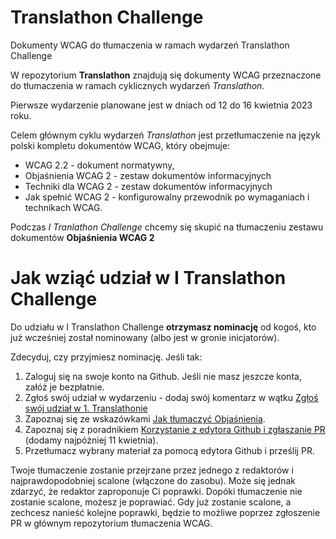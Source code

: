# Translathon Challenge
Dokumenty WCAG do tłumaczenia w ramach wydarzeń Translathon Challenge

W repozytorium **Translathon** znajdują się dokumenty WCAG przeznaczone do tłumaczenia w ramach cyklicznych wydarzeń _Translathon_. 

Pierwsze wydarzenie planowane jest w dniach od 12 do 16 kwietnia 2023 roku. 

Celem głównym cyklu wydarzeń _Translathon_ jest przetłumaczenie na język polski kompletu dokumentów WCAG, który obejmuje:

- WCAG 2.2 - dokument normatywny,
- Objaśnienia WCAG 2 - zestaw dokumentów informacyjnych
- Techniki dla WCAG 2 - zestaw dokumentów informacyjnych
- Jak spełnić WCAG 2 - konfigurowalny przewodnik po wymaganiach i technikach WCAG.

Podczas _I Tranlathon Challenge_ chcemy się skupić na tłumaczeniu zestawu dokumentów **Objaśnienia WCAG 2**

# Jak wziąć udział w I Translathon Challenge

Do udziału w I Translathon Challenge **otrzymasz nominację** od kogoś, kto już wcześniej został nominowany (albo jest w gronie inicjatorów).  

Zdecyduj, czy przyjmiesz nominację. Jeśli tak: 

1. Zaloguj się na swoje konto na Github. Jeśli nie masz jeszcze konta, załóż je bezpłatnie.
1. Zgłoś swój udział w wydarzeniu - dodaj swój komentarz w wątku [Zgłoś swój udział w 1. Translathonie](https://github.com/irdpl/translathon/issues/1)
1. Zapoznaj się ze wskazówkami [Jak tłumaczyć Objaśnienia](jak-tlumaczyc-objasnienia.md).
1. Zapoznaj się z poradnikiem [Korzystanie z edytora Github i zgłaszanie PR](edytor-i-pr) (dodamy najpóżniej 11 kwietnia).
1. Przetłumacz wybrany materiał za pomocą edytora Github i prześlij PR.

Twoje tłumaczenie zostanie przejrzane przez jednego z redaktorów i najprawdopodobniej scalone (włączone do zasobu). Może się jednak zdarzyć, że redaktor zaproponuje Ci poprawki. Dopóki tłumaczenie nie zostanie scalone, możesz je poprawiać. Gdy już zostanie scalone, a zechcesz nanieść kolejne poprawki, będzie to możliwe poprzez zgłoszenie PR w głównym repozytorium tłumaczenia WCAG.  


